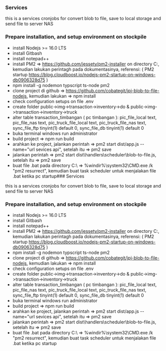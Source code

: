 ### Services

this is a services cronjobs for convert blob to file, save to local storage and send file to server NAS

### Prepare installation, and setup environment on stockpile

- install Nodejs >= 16.0 LTS
- install Gitbash
- install notepad++
- install PM2 => https://github.com/jessety/pm2-installer on directory C:\, kemudian lakukan perintagh pada dokumentasinya, referensi: ( PM2 startup https://blog.cloudboost.io/nodejs-pm2-startup-on-windows-db0906328d75 )
- npm install -g nodemon typscript ts-node pm2
- clone project di github => https://github.com/cobategit/jpj-blob-to-file-nodejs, kemudian lakukan => npm install
- check configuration setups on file .env
- create folder public->img->transaction->inventory->do & public->img->transaction->inventory->truck
- alter table transaction_timbangan ( pc timbangan ): pic_file_local text, pic_file_nas text, pic_truck_file_local text, pic_truck_file_nas text, sync_file_ftp tinyint(1) default 0, sync_file_db tinyint(1) default 0
- buka terminal windows run administrator
- build project => npm run build
- arahkan ke project, jalankan perintah => pm2 start dist/app.js --name="url sevices api", setelah itu => pm2 save
- jalankan perintah => pm2 start dist\handlers\scheduler\blob-to-file.js, setelah itu => pm2 save
- buat file .bat pada directory C:\ => %windir%\system32\CMD.exe /k "pm2 resurrect", kemudian buat task scheduler untuk menjalakan file .bat ketika pc startup### Services

this is a services cronjobs for convert blob to file, save to local storage and send file to server NAS

### Prepare installation, and setup environment on stockpile

- install Nodejs >= 16.0 LTS
- install Gitbash
- install notepad++
- install PM2 => https://github.com/jessety/pm2-installer on directory C:\, kemudian lakukan perintagh pada dokumentasinya, referensi: ( PM2 startup https://blog.cloudboost.io/nodejs-pm2-startup-on-windows-db0906328d75 )
- npm install -g nodemon typscript ts-node pm2
- clone project di github => https://github.com/cobategit/jpj-blob-to-file-nodejs, kemudian lakukan => npm install
- check configuration setups on file .env
- create folder public->img->transaction->inventory->do & public->img->transaction->inventory->truck
- alter table transaction_timbangan ( pc timbangan ): pic_file_local text, pic_file_nas text, pic_truck_file_local text, pic_truck_file_nas text, sync_file_ftp tinyint(1) default 0, sync_file_db tinyint(1) default 0
- buka terminal windows run administrator
- build project => npm run build
- arahkan ke project, jalankan perintah => pm2 start dist/app.js --name="url sevices api", setelah itu => pm2 save
- jalankan perintah => pm2 start dist\handlers\scheduler\blob-to-file.js, setelah itu => pm2 save
- buat file .bat pada directory C:\ => %windir%\system32\CMD.exe /k "pm2 resurrect", kemudian buat task scheduler untuk menjalakan file .bat ketika pc startup
